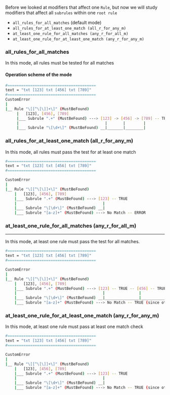 Before we looked at modifiers that affect one `Rule`, but now we will study modifiers that affect all `subrules` within one `root rule`

- `all_rules_for_all_matches` (default mode)
- `all_rules_for_at_least_one_match (all_r_for_any_m)`
- `at_least_one_rule_for_all_matches (any_r_for_all_m)`
- `at_least_one_rule_for_at_least_one_match (any_r_for_any_m)`


### all_rules_for_all_matches 

In this mode, all rules must be tested for all matches

#### Operation scheme of the mode
 ```bash
 #=======================================
 text = "txt [123] txt [456] txt [789]"
 #=======================================
 CustomError
 |
 |__ Rule "\[[^\[\]]+\]" (MustBeFound)
      |   [123], [456], [789]
      |___ Subrule ".+" (MustBeFound) ---> [123] -> [456] -> [789] -- TRUE
      |                                      |       |        |
      |___ Subrule "\[\d+\]" (MustBeFound) __|_______|________|

 ```

### all_rules_for_at_least_one_match (all_r_for_any_m)

In this mode, all rules must pass the test for at least one match

```bash
#=======================================
text = "txt [123] txt [456] txt [789]"
#=======================================

CustomError
|
|__ Rule "\[[^\[\]]+\]" (MustBeFound)
    |   [123], [456], [789]
    |___ Subrule ".+" (MustBeFound) ---> [123] -- TRUE 
    |                                      |
    |___ Subrule "\[\d+\]" (MustBeFound) __|
    |___ Subrule "[a-z]+" (MustBeFound) ---> No Match -- ERROR

```

### at_least_one_rule_for_all_matches (any_r_for_all_m)
---

In this mode, at least one rule must pass the test for all matches.

```bash
#=======================================
text = "txt [123] txt [456] txt [789]"
#=======================================

CustomError
|
|__ Rule "\[[^\[\]]+\]" (MustBeFound)
    |   [123], [456], [789]
    |___ Subrule ".+" (MustBeFound) ---> [123] -- TRUE -- [456] -- TRUE -- [789] -- TRUE
    |                                      |               |                 |
    |___ Subrule "\[\d+\]" (MustBeFound) __|_______________|_________________|
    |___ Subrule "[a-z]+" (MustBeFound) ---> No Match -- TRUE (since other rules matched)

```

### at_least_one_rule_for_at_least_one_match (any_r_for_any_m)

In this mode, at least one rule must pass at least one match check

```bash
#=======================================
text = "txt [123] txt [456] txt [789]"
#=======================================

CustomError
|
|__ Rule "\[[^\[\]]+\]" (MustBeFound)
    |   [123], [456], [789]
    |___ Subrule ".+" (MustBeFound) ---> [123] -- TRUE 
    |                                      |
    |___ Subrule "\[\d+\]" (MustBeFound) __|
    |___ Subrule "[a-z]+" (MustBeFound) ---> No Match -- TRUE (since other rules matched for at least one match)

```